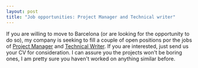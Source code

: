 ```yaml
---
layout: post
title: "Job opportunities: Project Manager and Technical writer"
---
```


If you are willing to move to Barcelona (or are looking for the opportunity to do so), my company is seeking to fill a couple of open positions por the jobs of <a href="http://www.infojobs.net/visualizar_oferta.ij/of_codigo=610756524533212711104205150568&palabra=">Project Manager</a> and <a href="http://www.infojobs.net/visualizar_oferta.ij/of_codigo=612949524533212411174154844911">Technical Writer</a>. If you are interested, just send us your CV for consideration. I can assure you the projects won't be boring ones, I am pretty sure you haven't worked on anything similar before.
